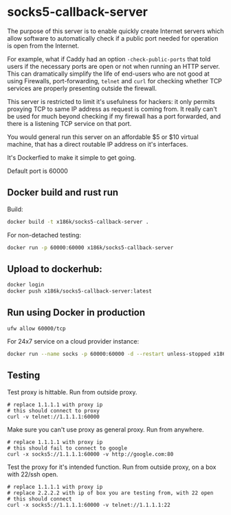 # socks5-callback-server

The purpose of this server is to enable quickly create Internet servers
which allow software to automatically check if a public port
needed for operation is open from the Internet.

For example, what if Caddy had an option `-check-public-ports` that told users if the 
necessary ports are open or not when running an HTTP server.
This can dramatically simplify the life of end-users who are not good at using Firewalls, port-forwarding, `telnet` and `curl` for checking whether TCP services are properly
presenting outside the firewall.

This server is restricted to limit it's usefulness for hackers: it only permits proxying TCP to same IP address as request is coming from. It really can't be used for much beyond checking if my firewall has
a port forwarded, and there is a listening TCP service on that port.

You would general run this server on an affordable $5 or $10 virtual machine, that has a direct routable IP address on it's interfaces.

It's Dockerfied to make it simple to get going.

Default port is 60000

## Docker build and rust run


Build:
```bash
docker build -t x186k/socks5-callback-server .
```

For non-detached testing:
```bash
docker run -p 60000:60000 x186k/socks5-callback-server
```

## Upload to dockerhub:

```bash
docker login
docker push x186k/socks5-callback-server:latest
```

## Run using Docker in production 

```
ufw allow 60000/tcp
```

For 24x7 service on a cloud provider instance:
```bash
docker run --name socks -p 60000:60000 -d --restart unless-stopped x186k/socks5-callback-server
```

## Testing

Test proxy is hittable.
Run from outside proxy.
```
# replace 1.1.1.1 with proxy ip
# this should connect to proxy
curl -v telnet://1.1.1.1:60000
```

Make sure you can't use proxy as general proxy.
Run from anywhere.
```
# replace 1.1.1.1 with proxy ip
# this should fail to connect to google
curl -x socks5://1.1.1.1:60000 -v http://google.com:80
```

Test the proxy for it's intended function.
Run from outside proxy, on a box with 22/ssh open.
```
# replace 1.1.1.1 with proxy ip
# replace 2.2.2.2 with ip of box you are testing from, with 22 open
# this should connect
curl -x socks5://1.1.1.1:60000 -v telnet://1.1.1.1:22
```


